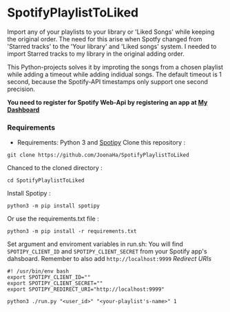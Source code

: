 # SpotifyPlaylistToLiked
Import any of your playlists to your library or 'Liked Songs' while keeping the original order.
The need for this arise when Spotfy changed from 'Starred tracks' to the 'Your library' and 'Liked songs' system.
I needed to import Starred tracks to my library in the original adding order.

This Python-projects solves it by improting the songs from a chosen playlist while adding a timeout while adding indidual songs.
The default timeout is 1 second, because the Spotify-API timestamps only support one second precision.

**You need to register for Spotify Web-Api by registering an app at [My Dashboard](https://developer.spotify.com/dashboard/applications)**

### Requirements
* Requirements: Python 3 and [Spotipy](https://github.com/plamere/spotipy)
 Clone this repository : 
```
git clone https://github.com/JoonaHa/SpotifyPlaylistToLiked
```
 Chanced to the cloned directory  : 
```
cd SpotifyPlaylistToLiked
```
Install Spotipy :
```
python3 -m pip install spotipy
```
Or use the requirements.txt file :
```
python3 -m pip install -r requirements.txt

```
Set argument and enviroment variables in run.sh:
You will find ``` SPOTIPY_CLIENT_ID``` and ```SPOTIPY_CLIENT_SECRET```
from your Spotify app's dahsboard. Remember to also add ```http://localhost:9999``` *Redirect URIs*
```
#! /usr/bin/env bash
export SPOTIPY_CLIENT_ID="" 
export SPOTIPY_CLIENT_SECRET=""
export SPOTIPY_REDIRECT_URI="http://localhost:9999"

python3 ./run.py "<user_id>" "<your-playlist's-name>" 1
```

